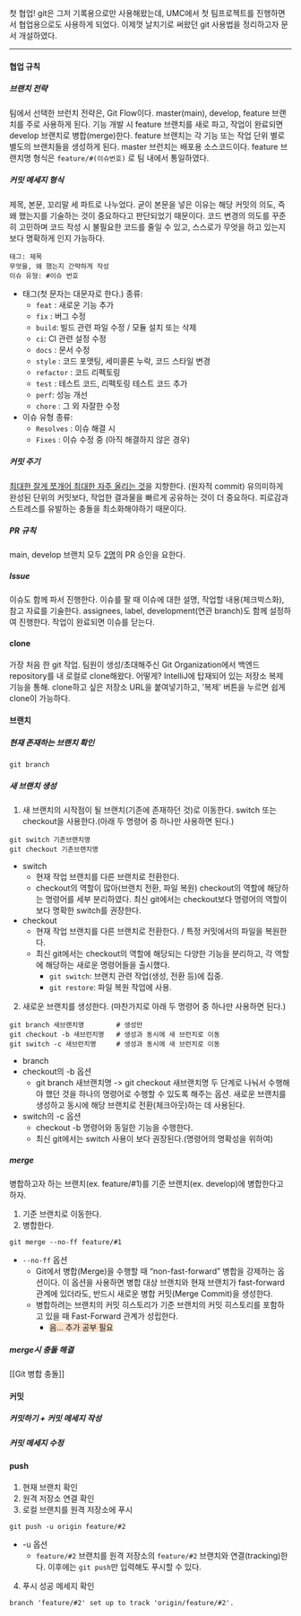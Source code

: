 첫 협업! git은 그저 기록용으로만 사용해왔는데, UMC에서 첫 팀프로젝트를 진행하면서 협업용으로도 사용하게 되었다. 이제껏 날치기로 써왔던 git 사용법을 정리하고자 문서 개설하였다.

---
#### 협업 규칙
##### 브랜치 전략
팀에서 선택한 브런치 전략은, Git Flow이다. master(main), develop, feature 브랜치를 주로 사용하게 된다. 기능 개발 시 feature 브랜치를 새로 파고, 작업이 완료되면 develop 브랜치로 병합(merge)한다. feature 브랜치는 각 기능 또는 작업 단위 별로 별도의 브랜치들을 생성하게 된다. master 브런치는 배포용 소스코드이다.
feature 브랜치명 형식은 `feature/#(이슈번호)` 로 팀 내에서 통일하였다.

##### 커밋 메세지 형식
제목, 본문, 꼬리말 세 파트로 나누었다. 굳이 본문을 넣은 이유는 해당 커밋의 의도, 즉 왜 했는지를 기술하는 것이 중요하다고 판단되었기 때문이다. 코드 변경의 의도를 꾸준히 고민하며 코드 작성 시 불필요한 코드를 줄일 수 있고, 스스로가 무엇을 하고 있는지 보다 명확하게 인지 가능하다.
```
태그: 제목
무엇을, 왜 했는지 간략하게 작성
이슈 유형: #이슈 번호
```
* 태그(첫 문자는 대문자로 한다.) 종류:
	* `feat` : 새로운 기능 추가
	- `fix` : 버그 수정
	- `build`: 빌드 관련 파일 수정 / 모듈 설치 또는 삭제
	- `ci`: CI 관련 설정 수정
	- `docs` : 문서 수정
	- `style` : 코드 포맷팅, 세미콜론 누락, 코드 스타일 변경
	- `refactor` : 코드 리펙토링
	- `test` : 테스트 코드, 리펙토링 테스트 코드 추가
	- `perf`: 성능 개선
	- `chore` : 그 외 자잘한 수정
* 이슈 유형 종류:
	* `Resolves` : 이슈 해결 시
    - `Fixes` : 이슈 수정 중 (아직 해결하지 않은 경우)

##### 커밋 주기
<u>최대한 잘게 쪼개어 최대한 자주 올리는 것</u>을 지향한다. (원자적 commit)
유의미하게 완성된 단위의 커밋보다, 작업한 결과물을 빠르게 공유하는 것이 더 중요하다. 피로감과 스트레스를 유발하는 충돌을 최소화해야하기 때문이다.

##### PR 규칙
main, develop 브랜치 모두 <u>2명</u>의 PR 승인을 요한다.

##### Issue
이슈도 함께 파서 진행한다. 이슈를 팔 때 이슈에 대한 설명, 작업할 내용(체크박스화), 참고 자료를 기술한다. assignees, label, development(연관 branch)도 함께 설정하여 진행한다. 작업이 완료되면 이슈를 닫는다.

#### clone
가장 처음 한 git 작업. 
팀원이 생성/초대해주신 Git Organization에서 백엔드 repository를 내 로컬로 clone해왔다.
어떻게? IntelliJ에 탑재되어 있는 저장소 복제 기능을 통해. clone하고 싶은 저장소 URL을 붙여넣기하고, '복제' 버튼을 누르면 쉽게 clone이 가능하다.

#### 브랜치
##### 현재 존재하는 브랜치 확인
```
git branch
```

##### 새 브랜치 생성
1. 새 브랜치의 시작점이 될 브랜치(기존에 존재하던 것)로 이동한다. switch 또는 checkout을 사용한다.(아래 두 명령어 중 하나만 사용하면 된다.)
```
git switch 기존브랜치명
git checkout 기존브랜치명
```
* switch
	* 현재 작업 브랜치를 다른 브랜치로 전환한다.
	* checkout의 역할이 많아(브랜치 전환, 파일 복원) checkout의 역할에 해당하는 명령어를 세부 분리하였다. 최신 git에서는 checkout보다 명령어의 역할이 보다 명확한 switch를 권장한다.
* checkout
	* 현재 작업 브랜치를 다른 브랜치로 전환한다. / 특정 커밋에서의 파일을 복원한다.
	* 최신 git에서는 checkout의 역할에 해당되는 다양한 기능을 분리하고, 각 역할에 해당하는 새로운 명령어들을 출시했다.
		* `git switch`: 브랜치 관련 작업(생성, 전환 등)에 집중.
		* `git restore`: 파일 복원 작업에 사용.

2. 새로운 브랜치를 생성한다. (마찬가지로 아래 두 명령어 중 하나만 사용하면 된다.)
```
git branch 새브랜치명        # 생성만
git checkout -b 새브런치명   # 생성과 동시에 새 브런치로 이동
git switch -c 새브런치명     # 생성과 동시에 새 브런치로 이동
```
* branch
* checkout의 -b 옵션
	* git branch 새브랜치명 -> git checkout 새브랜치명  두 단계로 나눠서 수행해야 했던 것을 하나의 명령어로 수행할 수 있도록 해주는 옵션. 새로운 브랜치를 생성하고 동시에 해당 브랜치로 전환(체크아웃)하는 데 사용된다.
* switch의 -c 옵션
	* checkout -b 명령어와 동일한 기능을 수행한다.
	* 최신 git에서는 switch 사용이 보다 권장된다.(명령어의 명확성을 위하여)

##### merge
병합하고자 하는 브랜치(ex. feature/#1)를 기준 브랜치(ex. develop)에 병합한다고 하자.
1. 기준 브랜치로 이동한다.
2. 병합한다.
```
git merge --no-ff feature/#1
```
* `--no-ff` 옵션
	* Git에서 병합(Merge)을 수행할 때 “non-fast-forward” 병합을 강제하는 옵션이다. 이 옵션을 사용하면 병합 대상 브랜치와 현재 브랜치가 fast-forward 관계에 있더라도, 반드시 새로운 병합 커밋(Merge Commit)을 생성한다.
	* 병합하려는 브랜치의 커밋 히스토리가 기준 브랜치의 커밋 히스토리를 포함하고 있을 때 Fast-Forward 관계가 성립한다.
		* <span style="background:rgba(240, 107, 5, 0.2)">음... 추가 공부 필요</span>
##### merge시 충돌 해결
[[Git 병합 충돌]]

#### 커밋
##### 커밋하기 + 커밋 메세지 작성

##### 커밋 메세지 수정


#### push
1. 현재 브랜치 확인
2. 원격 저장소 연결 확인
3. 로컬 브랜치를 원격 저장소에 푸시
```
git push -u origin feature/#2
```
* -u 옵션
	* `feature/#2` 브랜치를 원격 저장소의 `feature/#2` 브랜치와 연결(tracking)한다. 이후에는 `git push`만 입력해도 푸시할 수 있다.

4. 푸시 성공 메세지 확인
```
branch 'feature/#2' set up to track 'origin/feature/#2'.
```
